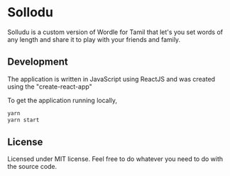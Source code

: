 # Sollodu

Solludu is a custom version of Wordle for Tamil that let's you set words of any length and share it to play with your friends and family.


## Development

The application is written in JavaScript using ReactJS and was created using the "create-react-app"

To get the application running locally,

```sh
yarn
yarn start
```


## License

Licensed under MIT license. Feel free to do whatever you need to do with the source code.
